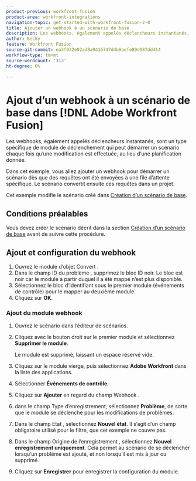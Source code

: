 ```yaml
---
product-previous: workfront-fusion
product-area: workfront-integrations
navigation-topic: get-started-with-workfront-fusion-2-0
title: Ajouter un webhook à un scénario de base
description: Les webhooks, également appelés déclencheurs instantanés, sont un type spécifique de module de déclenchement qui peut démarrer un scénario chaque fois qu’une modification est effectuée, au lieu d’une planification donnée.
author: Becky
feature: Workfront Fusion
source-git-commit: ea3f932e02ad8a9416747d4b9aefe89d087dd414
workflow-type: tm+mt
source-wordcount: '313'
ht-degree: 0%

---
```


# Ajout d’un webhook à un scénario de base dans [!DNL Adobe Workfront Fusion]

Les webhooks, également appelés déclencheurs instantanés, sont un type spécifique de module de déclenchement qui peut démarrer un scénario chaque fois qu’une modification est effectuée, au lieu d’une planification donnée.

Dans cet exemple, vous allez ajouter un webhook pour démarrer un scénario dès que des requêtes ont été envoyées à une file d’attente spécifique. Le scénario convertit ensuite ces requêtes dans un projet.

Cet exemple modifie le scénario créé dans [Création d’un scénario de base](/help/quicksilver/workfront-fusion/get-started/build-practice-scenarios/create-simple-scenario.md).

## Conditions préalables

Vous devez créer le scénario décrit dans la section [Création d’un scénario de base](/help/quicksilver/workfront-fusion/get-started/build-practice-scenarios/create-simple-scenario.md) avant de suivre cette procédure.

## Ajout et configuration du webhook

1. Ouvrez le module d’objet Convert .
1. Dans le champ ID du problème , supprimez le bloc ID noir. Le bloc est noir car le module à partir duquel il a été mappé n’est plus disponible.
1. Sélectionnez le bloc d’identifiant sous le premier module (événements de contrôle) pour le mapper au deuxième module.
1. Cliquez sur **OK**.

### Ajout du module webhook

1. Ouvrez le scénario dans l’éditeur de scénarios.
1. Cliquez avec le bouton droit sur le premier module et sélectionnez **Supprimer le module**.

   Le module est supprimé, laissant un espace réservé vide.

1. Cliquez sur le module vierge, puis sélectionnez **Adobe Workfront** dans la liste des applications.
1. Sélectionner **Événements de contrôle**.
1. Cliquez sur **Ajouter** en regard du champ Webhook .
1. dans le champ Type d’enregistrement, sélectionnez **Problème**, de sorte que le module se déclenche pour les modifications de problèmes.
1. Dans le champ Etat , sélectionnez **Nouvel état**. Il s’agit d’un champ obligatoire utilisé pour le filtre, que cet exemple ne couvre pas.
1. Dans le champ Origine de l’enregistrement , sélectionnez **Nouvel enregistrement uniquement**. Cela permet au scénario de se déclencher lorsqu’un problème est ajouté, et non lorsqu’il est mis à jour ou supprimé.
1. Cliquez sur **Enregistrer** pour enregistrer la configuration du module.


